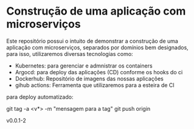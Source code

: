 # Construção de uma aplicação com microserviços

Este repositório possui o intuito de demonstrar a construção de uma aplicação com microserviços,
separados por domínios bem designados, para isso, utilizaremos diversas tecnologias como:

- Kubernetes: para gerenciar e admnistrar os containers
- Argocd: para deploy das aplicações (CD) conforme os hooks do ci
- Dockerhub: Repositório de imagens das nossas aplicações
- gihub actions: Ferramenta que utilizaremos para a esteira de CI

para deploy automatizado:

git tag -a <v*> -m "mensagem para a tag" 
git push origin <tagname>

v0.0.1-2

